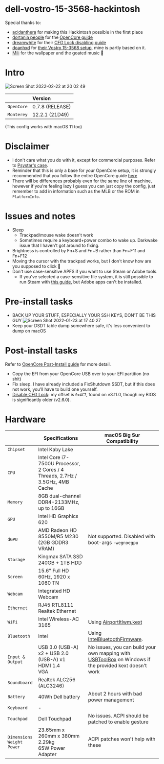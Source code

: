 # dell-vostro-15-3568-hackintosh
Special thanks to:
- [acidanthera](https://github.com/acidanthera) for making this Hackintosh possible in the first place
- [dortania people](https://github.com/orgs/dortania/people) for the [OpenCore guide](https://dortania.github.io/OpenCore-Install-Guide/)
- [dreamwhite](https://github.com/dreamwhite) for their [CFG Lock disabling guide](https://github.com/dreamwhite/bios-extraction-guide/tree/master/Dell)
- [doanhxd](https://github.com/doanhxd) for [their Vostro 15-3568 setup](https://github.com/doanhxd/Dell-Vostro-3568-Hackintosh), mine is partly based on it.
- [Mili](https://www.youtube.com/channel/UCVh47EKH9VLresRqiYi9txw) for the wallpaper and the goated music :pray:

# Intro
![Screen Shot 2022-02-22 at 20 02 49](https://user-images.githubusercontent.com/92439990/155137865-0253dddf-e0a0-4390-9ed3-c7bde36adc6a.png)


|              | Version         |
|-------------:|:----------------|
| ``OpenCore`` | 0.7.8 (RELEASE) |
| ``Monterey`` | 12.2.1 (21D49)  |

(This config works with macOS 11 too)

# Disclaimer
- I don't care what you do with it, except for commercial purposes. Refer to [Psystar's case](https://en.wikipedia.org/wiki/Psystar_Corporation).
- Reminder that this is only a base for your OpenCore setup, it is strongly recommended that you follow the entire OpenCore guide [here](https://dortania.github.io/OpenCore-Install-Guide/)
- There will be differences probably even for the same line of machine, however if you're feeling lazy I guess you can just copy the config, just remember to add in information such as the MLB or the ROM in `PlatformInfo`.

# Issues and notes
- Sleep
  - Trackpad/mouse wake doesn't work
  - Sometimes require a keyboard+power combo to wake up. Darkwake issue that I haven't got around to fixing.
- Brightness is controlled by Fn+S and Fn+B rather than Fn+F11 and Fn+F12
- Moving the cursor with the trackpad works, but I don't know how are you supposed to click :moyai:
- Don't use case-sensitive APFS if you want to use Steam or Adobe tools. 
  - If you've selected a case-sensitive file system, it is still possible to run Steam with [this guide](https://davejansen.com/how-to-run-steam-when-your-macos-drive-is-case-sensitive/), but Adobe apps can't be installed.

# Pre-install tasks
- BACK UP YOUR STUFF, ESPECIALLY YOUR SSH KEYS, DON'T BE THIS GUY
![Screen Shot 2022-01-23 at 17 40 27](https://user-images.githubusercontent.com/92439990/150674757-954e820a-5d5f-4d38-a09a-d2bf66403812.png)
- Keep your DSDT table dump somewhere safe, it's less convenient to dump on macOS

# Post-install tasks
Refer to [OpenCore Post-Install guide](https://dortania.github.io/OpenCore-Post-Install) for more detail.

- Copy the EFI from your OpenCore USB over to your EFI partition (no shit)
- Fix sleep. I have already included a FixShutdown SSDT, but if this does not work, you'll have to build one yourself.
- [Disable CFG Lock](https://github.com/dreamwhite/bios-extraction-guide/tree/master/Dell#step-4-setting-cfg-lock-to-0x00): my offset is `0x4C7`, found on v3.11.0, though my BIOS is significantly older (v2.6.0).

# Hardware

|                                           | Specifications                                                                | macOS Big Sur Compatibility                                                                                                                   |
| ----------------------------------------- | ----------------------------------------------------------------------------- | --------------------------------------------------------------------------------------------------------------------------------------------- |
| ``Chipset``                               | Intel Kaby Lake                                                               |                                                                                                                                               |
| ``CPU``                                   | Intel Core i7-7500U Processor, 2 Cores / 4 Threads, 2.7Hz / 3.5GHz, 4MB Cache |                                                                                                                                               |
| ``Memory``                                | 8GB dual-channel DDR4-2133MHz, up to 16GB                                     |                                                                                                                                               |
| ``GPU``                                   | Intel HD Graphics 620                                                         |                                                                                                                                               |
| ``dGPU``                                  | AMD Radeon HD 8550M/R5 M230 (2GB GDDR3 VRAM)                                  | Not supported. Disabled with boot-args `-wegnoegpu`                                                                                           |
| ``Storage``                               | Kingmax SATA SSD 240GB + 1TB HDD                                              |                                                                                                                                               |
| ``Screen``                                | 15.6" Full HD 60Hz, 1920 x 1080 TN                                            |                                                                                                                                               |
| ``Webcam``                                | Integrated HD Webcam                                                          |                                                                                                                                               |
| ``Ethernet``                              | RJ45 RTL8111 Realtek Ethernet                                                 |                                                                                                                                               |
| ``WiFi``                                  | Intel Wireless-AC 3165                                                        | Using [AirportItlwm.kext](https://github.com/OpenIntelWireless/itlwm/releases)                                                                |
| ``Bluetooth``                             | Intel                                                                         | Using [IntelBluetoothFirmware](https://openintelwireless.github.io/IntelBluetoothFirmware). |
| ``Input & Output``                        | USB 3.0 (USB-A) x2 + USB 2.0 (USB-A) x1<br>HDMI 1.4<br>VGA                    | No issues, you can build your own mapping with [USBToolBox](https://github.com/USBToolBox/tool) on Windows if the provided kext doesn't work  |
| ``Soundboard``                            | Realtek ALC256 (ALC3246)                                                      |                                                                                                                                               |
| ``Battery``                               | 40Wh Dell battery                                                             | About 2 hours with bad power management                                                                                                                               |
| ``Keyboard``                              | -                                                                             |                                                                                                                                               |
| ``Touchpad``                              | Dell Touchpad                                                                 | No issues. ACPI should be patched to enable gesture                                                                                           |
| ``Dimensions``<br>``Weight``<br>``Power`` | 23.65mm x 260mm x 380mm<br>2.29kg<br>65W Power Adapter                        | ACPI patches won't help with these                                                                                                            |
